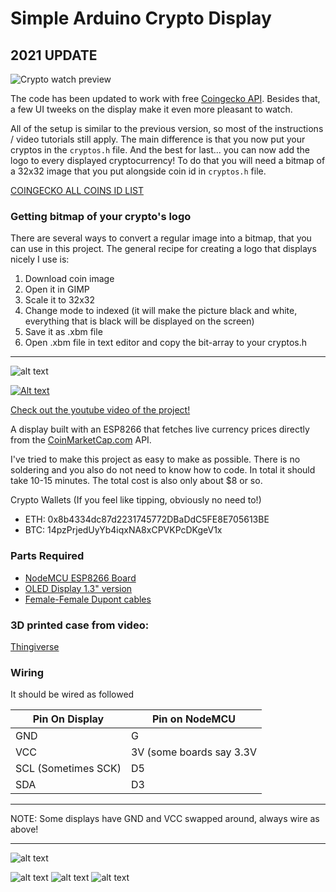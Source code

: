 # Simple Arduino Crypto Display

## 2021 UPDATE

![Crypto watch preview](https://user-images.githubusercontent.com/42513971/110157099-16014a00-7de8-11eb-9579-9d23f2c6eccb.JPG)

The code has been updated to work with free [Coingecko API](https://api.coingecko.com/). Besides that, a few UI tweeks on the display make it even more pleasant to watch.

All of the setup is similar to the previous version, so most of the instructions / video tutorials still apply. The main difference is that you now put your cryptos in the `cryptos.h` file. And the best for last... you can now add the logo to every displayed cryptocurrency! To do that you will need a bitmap of a 32x32 image that you put alongside coin id in `cryptos.h` file.

[COINGECKO ALL COINS ID LIST](https://api.coingecko.com/api/v3/coins/list?include_platform=false)

### Getting bitmap of your crypto's logo

There are several ways to convert a regular image into a bitmap, that you can use in this project. The general recipe for creating a logo that displays nicely I use is:

1. Download coin image 
2. Open it in GIMP
3. Scale it to 32x32
4. Change mode to indexed (it will make the picture black and white, everything that is black will be displayed on the screen)
5. Save it as .xbm file
6. Open .xbm file in text editor and copy the bit-array to your cryptos.h

***

![alt text](https://i.imgur.com/QcoTabI.png 'Display')

[![Alt text](https://img.youtube.com/vi/2IRsOFaWfho/0.jpg)](https://www.youtube.com/watch?v=2IRsOFaWfho)

[Check out the youtube video of the project!](https://www.youtube.com/watch?v=2IRsOFaWfho)

A display built with an ESP8266 that fetches live currency prices directly from the [CoinMarketCap.com](CoinMarketCap.com) API.

I've tried to make this project as easy to make as possible. There is no soldering and you also do not need to know how to code. In total it should take 10-15 minutes. The total cost is also only about $8 or so.

Crypto Wallets (If you feel like tipping, obviously no need to!)

- ETH: 0x8b4334dc87d2231745772DBaDdC5FE8E705613BE
- BTC: 14pzPrjedUyYb4iqxNA8xCPVKPcDKgeV1x

### Parts Required

- [NodeMCU ESP8266 Board](http://s.click.aliexpress.com/e/ayNNnYN)
- [OLED Display 1.3" version](http://s.click.aliexpress.com/e/EqByrzb)
- [Female-Female Dupont cables](http://s.click.aliexpress.com/e/2nq7AuR)

### 3D printed case from video:

[Thingiverse](https://www.thingiverse.com/thing:2539435)

### Wiring

It should be wired as followed

| Pin On Display      | Pin on NodeMCU           |
| ------------------- | ------------------------ |
| GND                 | G                        |
| VCC                 | 3V (some boards say 3.3V |
| SCL (Sometimes SCK) | D5                       |
| SDA                 | D3                       |

---

NOTE: Some displays have GND and VCC swapped around, always wire as above!

---

![alt text](https://i.imgur.com/jaC6E2S.jpg?1 'Warning')

![alt text](https://i.imgur.com/OrTd5SX.jpg 'Wiring')
![alt text](https://i.imgur.com/0pLIPvH.png 'Wiring to Screen')
![alt text](https://i.imgur.com/xgvBrwZ.png 'Wiring to Board')
